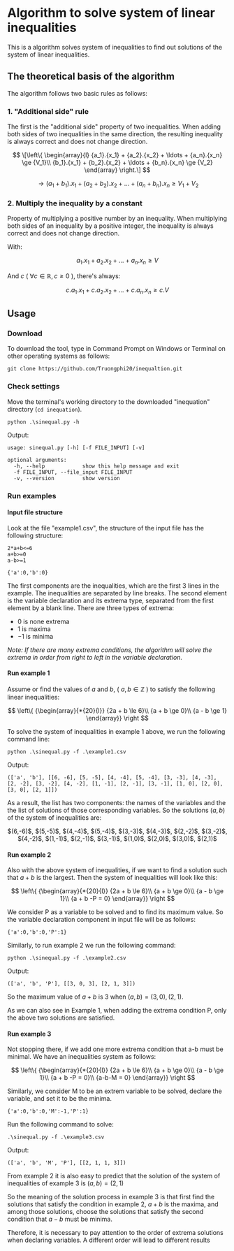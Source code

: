 # Algorithm to solve system of linear inequalities
This is a algorithm solves system of inequalities to find out solutions of the system of linear inequalities.

## The theoretical basis of the algorithm
The algorithm follows two basic rules as follows:

### 1. "Additional side" rule

The first is the "additional side" property of two inequalities. When adding both sides of two inequalities in the same direction, the resulting inequality is always correct and does not change direction.

$$
\[\left\{ \begin{array}{l}
{a_1}.{x_1} + {a_2}.{x_2} +  \ldots  + {a_n}.{x_n} \ge {V_1}\\
{b_1}.{x_1} + {b_2}.{x_2} +  \ldots  + {b_n}.{x_n} \ge {V_2}
\end{array} \right.\]
$$

$$
\to ({a_1} + {b_1}).{x_1} + ({a_2} + {b_2}).{x_2} +  \ldots  + ({a_n} + {b_n}).{x_n} \ge {V_1} + {V_2}
$$

### 2. Multiply the inequality by a constant

Property of multiplying a positive number by an inequality. When multiplying both sides of an inequality by a positive integer, the inequality is always correct and does not change direction.

With:

$$ {a_1}.{x_1} + {a_2}.{x_2} +  \ldots  + {a_n}.{x_n} \ge V $$

And $c$ ( $\forall c \in \mathbb{R}, c \ge 0$ ), there's always:

$$c.{a_1}.{x_1} + c.{a_2}.{x_2} +  \ldots  + c.{a_n}.{x_n} \ge c.V$$

## Usage
### Download
To download the tool, type in Command Prompt on Windows or Terminal on other operating systems as follows:
    
    git clone https://github.com/Truongphi20/inequaltion.git

### Check settings
Move the terminal's working directory to the downloaded "inequation" directory (`cd inequation`).
    
    python .\sinequal.py -h
    
Output:

    usage: sinequal.py [-h] [-f FILE_INPUT] [-v]

    optional arguments:
      -h, --help            show this help message and exit
      -f FILE_INPUT, --file_input FILE_INPUT
      -v, --version         show version
      
### Run examples
#### Input file structure
Look at the file "example1.csv", the structure of the input file has the following structure:

    2*a+b<=6
    a+b>=0
    a-b>=1
    
    {'a':0,'b':0}

The first components are the inequalities, which are the first 3 lines in the example. The inequalities are separated by line breaks.
The second element is the variable declaration and its extrema type, separated from the first element by a blank line.
There are three types of extrema:

   - $0$ is none extrema
   - $1$ is maxima
   - $-1$ is minima

_Note: If there are many extrema conditions, the algorithm will solve the extrema in order from right to left in the variable declaration._

#### Run example 1
Assume or find the values of $a$ and $b$, ( $a,b \in \mathbb{Z}$ ) to satisfy the following linear inequalities:

$$
\left\{ {\begin{array}{*{20}{l}}
{2a + b \le 6}\\
{a + b \ge 0}\\
{a - b \ge 1}
\end{array}} \right
$$

To solve the system of inequalities in example 1 above, we run the following command line:

    python .\sinequal.py -f .\example1.csv
    
Output:

    (['a', 'b'], [[6, -6], [5, -5], [4, -4], [5, -4], [3, -3], [4, -3], [2, -2], [3, -2], [4, -2], [1, -1], [2, -1], [3, -1], [1, 0], [2, 0], [3, 0], [2, 1]])

As a result, the list has two components: the names of the variables and the the list of solutions of those corresponding variables.
So the solutions $(a,b)$ of the system of inequalities are:

<p align="center">
$(6,-6)$, $(5,-5)$, $(4,-4)$, $(5,-4)$, $(3,-3)$, $(4,-3)$, $(2,-2)$, $(3,-2)$, $(4,-2)$, $(1,-1)$, $(2,-1)$, $(3,-1)$, $(1,0)$, $(2,0)$, $(3,0)$, $(2,1)$
</p> 

#### Run example 2
Also with the above system of inequalities, if we want to find a solution such that $a + b$ is the largest. Then the system of inequalities will look like this:

$$
\left\{ {\begin{array}{*{20}{l}}
{2a + b \le 6}\\
{a + b \ge 0}\\
{a - b \ge 1}\\
{a + b -P = 0}
\end{array}} \right
$$

We consider P as a variable to be solved and to find its maximum value. So the variable declaration component in input file will be as follows:

    {'a':0,'b':0,'P':1}

Similarly, to run example 2 we run the following command:

    python .\sinequal.py -f .\example2.csv
    
Output:

    (['a', 'b', 'P'], [[3, 0, 3], [2, 1, 3]])
    
So the maximum value of $a+b$ is 3 when $(a,b) = (3,0),(2,1)$.

As we can also see in Example 1, when adding the extrema condition P, only the above two solutions are satisfied.

#### Run example 3
Not stopping there, if we add one more extrema condition that a-b must be minimal. We have an inequalities system as follows:

$$
\left\{ {\begin{array}{*{20}{l}}
{2a + b \le 6}\\
{a + b \ge 0}\\
{a - b \ge 1}\\
{a + b -P = 0}\\
{a-b-M = 0}
\end{array}} \right
$$

Similarly, we consider M to be an extrem variable to be solved, declare the variable, and set it to be the minima.

    {'a':0,'b':0,'M':-1,'P':1}
    
Run the following command to solve:
    
    .\sinequal.py -f .\example3.csv
    
Output:
    
    (['a', 'b', 'M', 'P'], [[2, 1, 1, 3]])

From example 2 it is also easy to predict that the solution of the system of inequalities of example 3 is $(a,b) = (2,1)$

So the meaning of the solution process in example 3 is that first find the solutions that satisfy the condition in example 2, $a+b$ is the maxima, and among those solutions, choose the solutions that satisfy the second condition that $a-b$ must be minima.

Therefore, it is necessary to pay attention to the order of extrema solutions when declaring variables. A different order will lead to different results
